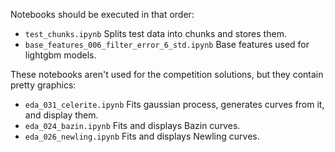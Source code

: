 Notebooks should be executed in that order:

* `test_chunks.ipynb`  Splits test data into chunks and stores them.
* `base_features_006_filter_error_6_std.ipynb`  Base features used for lightgbm models.


These notebooks aren't used for the competition solutions, but they contain pretty graphics:
* `eda_031_celerite.ipynb` Fits gaussian process, generates curves from it, and display them.
* `eda_024_bazin.ipynb`  Fits and displays Bazin curves.
* `eda_026_newling.ipynb` Fits and displays Newling curves.
